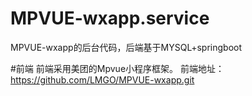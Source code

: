# MPVUE-wxapp.service
MPVUE-wxapp的后台代码，后端基于MYSQL+springboot

#前端
前端采用美团的Mpvue小程序框架。
前端地址：https://github.com/LMGO/MPVUE-wxapp.git
